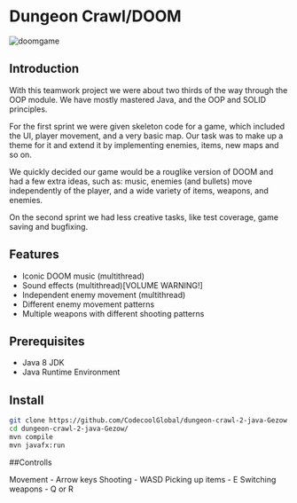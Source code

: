 # Dungeon Crawl/DOOM
![doomgame](https://user-images.githubusercontent.com/79324489/167413192-e4a07c15-6afd-4ac3-aed3-9d61a9309c14.png)

## Introduction

With this teamwork project we were about two thirds of the way through the OOP module. We have mostly mastered Java, and the OOP and SOLID principles.

For the first sprint we were given skeleton code for a game, which included the UI, player movement, and a very basic map. Our task was to make up a theme for it and extend it by implementing enemies, items, new maps and so on.

We quickly decided our game would be a rouglike version of DOOM and had a few extra ideas, such as: music, enemies (and bullets) move independently of the player, and a wide variety of items, weapons, and enemies.

On the second sprint we had less creative tasks, like test coverage, game saving and bugfixing.

## Features

- Iconic DOOM music (multithread)
- Sound effects (multithread)[VOLUME WARNING!]
- Independent enemy movement (multithread)
- Different enemy movement patterns
- Multiple weapons with different shooting patterns

## Prerequisites

- Java 8 JDK
- Java Runtime Environment

## Install

``` sh
git clone https://github.com/CodecoolGlobal/dungeon-crawl-2-java-Gezow
cd dungeon-crawl-2-java-Gezow/
mvn compile
mvn javafx:run
```

##Controlls

Movement - Arrow keys
Shooting - WASD
Picking up items - E
Switching weapons - Q or R
